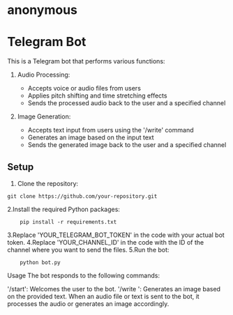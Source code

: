 # anonymous
# Telegram Bot

This is a Telegram bot that performs various functions:

1. Audio Processing:
   - Accepts voice or audio files from users
   - Applies pitch shifting and time stretching effects
   - Sends the processed audio back to the user and a specified channel

2. Image Generation:
   - Accepts text input from users using the '/write' command
   - Generates an image based on the input text
   - Sends the generated image back to the user and a specified channel

## Setup

1. Clone the repository:

```shell
git clone https://github.com/your-repository.git
```

2.Install the required Python packages:
```shell
    pip install -r requirements.txt
```
3.Replace 'YOUR_TELEGRAM_BOT_TOKEN' in the code with your actual bot token.
4.Replace 'YOUR_CHANNEL_ID' in the code with the ID of the channel where you want to send the files.
5.Run the bot:
```shell
    python bot.py
```
    
Usage
The bot responds to the following commands:

'/start': Welcomes the user to the bot.
'/write <text>': Generates an image based on the provided text.
When an audio file or text is sent to the bot, it processes the audio or generates an image accordingly.
